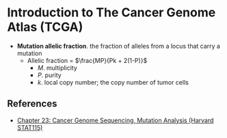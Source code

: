# Introduction to The Cancer Genome Atlas (TCGA)

- **Mutation allelic fraction**. the fraction of alleles from a locus that carry a mutation
  - Allelic fraction = $\frac{MP}{Pk + 2(1-P)}$
    - $M$. multiplicity
    - $P$. purity
    - $k$. local copy number; the copy number of tumor cells

## References
- [Chapter 23: Cancer Genome Sequencing, Mutation Analysis (Harvard STAT115)](https://liulab-dfci.github.io/bioinfo-combio/cancerseq.html)
